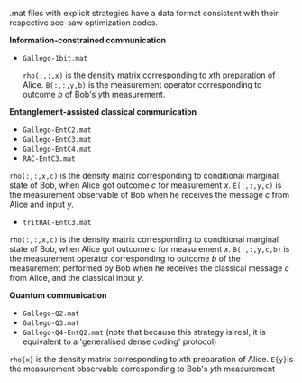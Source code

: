 .mat files with explicit strategies have a data format consistent with their respective see-saw optimization codes.

**Information-constrained communication**

- `Gallego-1bit.mat`
     
  `rho(:,:,x)` is the density matrix corresponding to $x$th preparation of Alice.
  `B(:,:,y,b)` is the measurement operator corresponding to outcome $b$ of Bob's $y$th measurement.
  
**Entanglement-assisted classical communication**
  
  - `Gallego-EntC2.mat`
  - `Gallego-EntC3.mat`
  - `Gallego-EntC4.mat`
  - `RAC-EntC3.mat`


 `rho(:,:,x,c)` is the density matrix corresponding to conditional marginal state of Bob, when Alice got outcome $c$ for measurement $x$.
 `E(:,:,y,c)` is the measurement observable of Bob when he receives the message $c$ from Alice and input $y$.


- `tritRAC-EntC3.mat`

 `rho(:,:,x,c)` is the density matrix corresponding to conditional marginal state of Bob, when Alice got outcome $c$ for measurement $x$.
  `B(:,:,y,c,b)` is the measurement operator corresponding to outcome $b$ of the measurement performed by Bob when he receives the classical message $c$ from Alice, and the classical input $y$.

**Quantum communication**

- `Gallego-Q2.mat`
- `Gallego-Q3.mat`
- `Gallego-Q4-EntQ2.mat` (note that because this strategy is real, it is equivalent to a 'generalised dense coding' protocol)

 `rho{x}` is the density matrix corresponding to $x$th preparation of Alice.
 `E{y}`is the measurement observable corresponding to Bob's $y$th measurement
